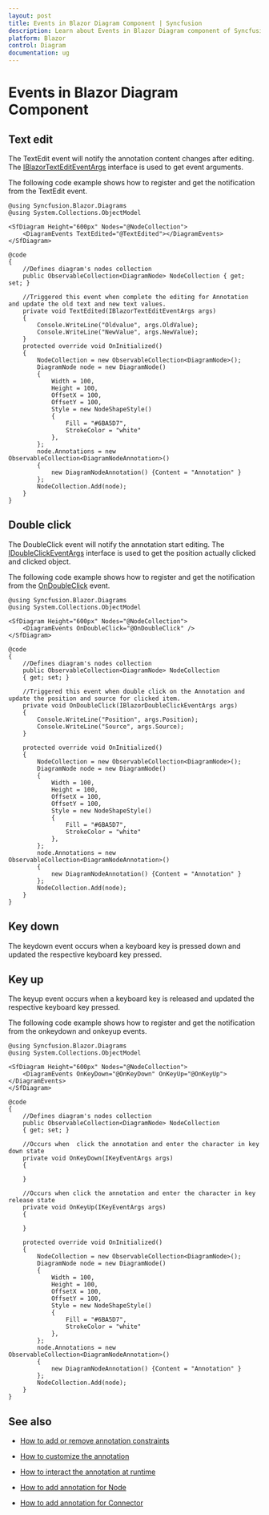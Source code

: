 ```yaml
---
layout: post
title: Events in Blazor Diagram Component | Syncfusion 
description: Learn about Events in Blazor Diagram component of Syncfusion, and more details.
platform: Blazor
control: Diagram
documentation: ug
---
```


# Events in Blazor Diagram Component

## Text edit

The TextEdit event will notify the annotation content changes after editing. The [IBlazorTextEditEventArgs](https://help.syncfusion.com/cr/blazor/Syncfusion.Blazor.Diagrams.IBlazorTextEditEventArgs.html) interface is used to get event arguments.

The following code example shows how to register and get the notification from the TextEdit event.

```cshtml
@using Syncfusion.Blazor.Diagrams
@using System.Collections.ObjectModel

<SfDiagram Height="600px" Nodes="@NodeCollection">
    <DiagramEvents TextEdited="@TextEdited"></DiagramEvents>
</SfDiagram>

@code
{
    //Defines diagram's nodes collection
    public ObservableCollection<DiagramNode> NodeCollection { get; set; }

    //Triggered this event when complete the editing for Annotation and update the old text and new text values.
    private void TextEdited(IBlazorTextEditEventArgs args)
    {
        Console.WriteLine("Oldvalue", args.OldValue);
        Console.WriteLine("NewValue", args.NewValue);
    }
    protected override void OnInitialized()
    {
        NodeCollection = new ObservableCollection<DiagramNode>();
        DiagramNode node = new DiagramNode()
        {
            Width = 100,
            Height = 100,
            OffsetX = 100,
            OffsetY = 100,
            Style = new NodeShapeStyle()
            {
                Fill = "#6BA5D7",
                StrokeColor = "white"
            },
        };
        node.Annotations = new ObservableCollection<DiagramNodeAnnotation>()
        {
            new DiagramNodeAnnotation() {Content = "Annotation" }
        };
        NodeCollection.Add(node);
    }
}
```

## Double click

The DoubleClick event will notify the annotation start editing. The [IDoubleClickEventArgs](https://help.syncfusion.com/cr/blazor/Syncfusion.Blazor.Diagrams.IBlazorDoubleClickEventArgs.html) interface is used to get the position actually clicked and clicked object.

The following code example shows how to register and get the notification from the [OnDoubleClick](https://help.syncfusion.com/cr/blazor/Syncfusion.Blazor.Diagrams.IBlazorDoubleClickEventArgs.html) event.

```cshtml
@using Syncfusion.Blazor.Diagrams
@using System.Collections.ObjectModel

<SfDiagram Height="600px" Nodes="@NodeCollection">
    <DiagramEvents OnDoubleClick="@OnDoubleClick" />
</SfDiagram>

@code
{
    //Defines diagram's nodes collection
    public ObservableCollection<DiagramNode> NodeCollection
    { get; set; }

    //Triggered this event when double click on the Annotation and update the position and source for clicked item.
    private void OnDoubleClick(IBlazorDoubleClickEventArgs args)
    {
        Console.WriteLine("Position", args.Position);
        Console.WriteLine("Source", args.Source);
    }

    protected override void OnInitialized()
    {
        NodeCollection = new ObservableCollection<DiagramNode>();
        DiagramNode node = new DiagramNode()
        {
            Width = 100,
            Height = 100,
            OffsetX = 100,
            OffsetY = 100,
            Style = new NodeShapeStyle()
            {
                Fill = "#6BA5D7",
                StrokeColor = "white"
            },
        };
        node.Annotations = new ObservableCollection<DiagramNodeAnnotation>()
        {
            new DiagramNodeAnnotation() {Content = "Annotation" }
        };
        NodeCollection.Add(node);
    }
}
```

## Key down

The keydown event occurs when a keyboard key is pressed down and updated the respective keyboard key pressed.

## Key up

The keyup event occurs when a keyboard key is released and updated the respective keyboard key pressed.

The following code example shows how to register and get the notification from the onkeydown and onkeyup events.

```cshtml
@using Syncfusion.Blazor.Diagrams
@using System.Collections.ObjectModel

<SfDiagram Height="600px" Nodes="@NodeCollection">
    <DiagramEvents OnKeyDown="@OnKeyDown" OnKeyUp="@OnKeyUp"></DiagramEvents>
</SfDiagram>

@code
{
    //Defines diagram's nodes collection
    public ObservableCollection<DiagramNode> NodeCollection
    { get; set; }

    //Occurs when  click the annotation and enter the character in key down state
    private void OnKeyDown(IKeyEventArgs args)
    {

    }

    //Occurs when click the annotation and enter the character in key release state
    private void OnKeyUp(IKeyEventArgs args)
    {

    }

    protected override void OnInitialized()
    {
        NodeCollection = new ObservableCollection<DiagramNode>();
        DiagramNode node = new DiagramNode()
        {
            Width = 100,
            Height = 100,
            OffsetX = 100,
            OffsetY = 100,
            Style = new NodeShapeStyle()
            {
                Fill = "#6BA5D7",
                StrokeColor = "white"
            },
        };
        node.Annotations = new ObservableCollection<DiagramNodeAnnotation>()
        {
            new DiagramNodeAnnotation() {Content = "Annotation" }
        };
        NodeCollection.Add(node);
    }
}
```

## See also

* [How to add or remove annotation constraints](../constraints/#annotation-constraints)

* [How to customize the annotation](./appearance)

* [How to interact the annotation at runtime](./interaction)

* [How to add annotation for Node](./node-annotation)

* [How to add annotation for Connector](./connector-annotation)
